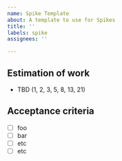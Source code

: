 ```yaml
---
name: Spike Template
about: A template to use for Spikes
title: ''
labels: spike
assignees: ''

---
```


## Estimation of work
- TBD (1, 2, 3, 5, 8, 13, 21)

## Acceptance criteria
- [ ] foo
- [ ] bar
- [ ] etc
- [ ] etc
